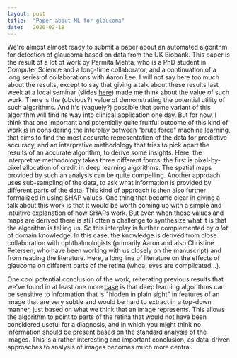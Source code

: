 ```yaml
---
layout: post
title:  "Paper about ML for glaucoma"
date:   2020-02-18
---
```


We're almost almost ready to submit a paper about an automated algorithm for
detection of glaucoma based on data from the UK Biobank. This paper is the
result of a lot of work by Parmita Mehta, who is a PhD student in Computer
Science and a long-time collaborator, and a continuation of a long series of
collaborations with Aaron Lee. I will not say here too much about the results,
except to say that giving a talk about these results last week at a local
seminar (slides [here](https://arokem.github.io/2020-02-12-UWIN/#/)) made me
think about the value of such work. There is the (obvious?) value of
demonstrating the potential utility of such algorithms. And it's (vaguely?)
possible that some variant of this algorithm will find its way into clinical
application one day. But for now, I think that one important and potentially
quite fruitful outcome of this kind of work is in considering the interplay
between "brute force" machine learning, that aims to find the most accurate
representation of the data for predictive accuracy, and an interpretive
methodology that tries to pick apart the results of an accurate algorithm, to
derive some insights. Here, the interpretive methodology takes three different
forms: the first is pixel-by-pixel allocation of credit in deep learning
algorithms. The spatial maps provided by such an analysis can be quite
compelling. Another approach uses sub-sampling of the data, to ask what
information is provided by different parts of the data. This kind of approach is
then also further formalized in using SHAP values. One thing that became clear
in giving a talk about this work is that it would be worth coming up with a
simple and intuitive explanation of how SHAPs work. But even when these values
and maps are derived there is still often a challenge to synthesize what it is
that the algorithm is telling us. So this interplay is further complemented by
*a lot* of domain knowledge. In this case, the knowledge is derived from close
collaboration with ophthalmologists (primarily Aaron and also Christine
Petersen, who have been working with us closely on the manuscript) and from
reading the literature. Here, a long line of literature on the effects of
glaucoma on different parts of the retina (whoa, eyes are complicated...).

One cool potential conclusion of the work, reiterating previous results that
we've found in at least one more
[case](https://www.nature.com/articles/s41598-019-42042-y) is that deep learning
algorithms can be sensitive to information that is "hidden in plain sight" in
features of an image that are very subtle and would be hard to extract in a
top-down manner, just based on what we think that an image represents. This
allows the algorithm to point to parts of the retina that would not have been
considered useful for a diagnosis, and in which you might think no information
should be present based on the standard analysis of the images. This is a rather
interesting and important conclusion, as data-driven approaches to analysis of
images becomes much more central.
